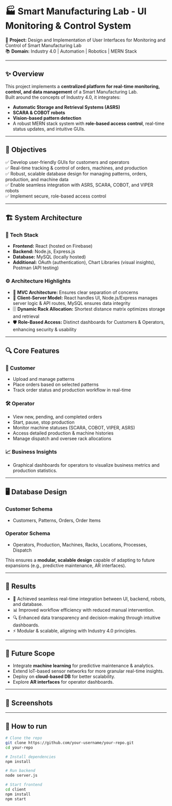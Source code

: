 # 🏭 Smart Manufacturing Lab - UI Monitoring & Control System

🚀 **Project:** Design and Implementation of User Interfaces for Monitoring and Control of Smart Manufacturing Lab  
📚 **Domain:** Industry 4.0 | Automation | Robotics | MERN Stack  

---

## ✨ Overview

This project implements a **centralized platform for real-time monitoring, control, and data management** of a Smart Manufacturing Lab.  
Built around the concepts of Industry 4.0, it integrates:
- **Automatic Storage and Retrieval Systems (ASRS)**
- **SCARA & COBOT robots**
- **Vision-based pattern detection**
- A robust MERN stack system with **role-based access control**, real-time status updates, and intuitive GUIs.

---

## 🎯 Objectives

✅ Develop user-friendly GUIs for customers and operators  
✅ Real-time tracking & control of orders, machines, and production  
✅ Robust, scalable database design for managing patterns, orders, production, and machine data  
✅ Enable seamless integration with ASRS, SCARA, COBOT, and VIPER robots  
✅ Implement secure, role-based access control

---

## 🏗️ System Architecture

### 🧩 Tech Stack
- **Frontend:** React (hosted on Firebase)  
- **Backend:** Node.js, Express.js  
- **Database:** MySQL (locally hosted)  
- **Additional:** OAuth (authentication), Chart Libraries (visual insights), Postman (API testing)

### ⚙️ Architecture Highlights
- 📂 **MVC Architecture:** Ensures clear separation of concerns  
- 🔄 **Client-Server Model:** React handles UI, Node.js/Express manages server logic & API routes, MySQL ensures data integrity  
- 🗄️ **Dynamic Rack Allocation:** Shortest distance matrix optimizes storage and retrieval  
- 🛡️ **Role-Based Access:** Distinct dashboards for Customers & Operators, enhancing security & usability

---

## 🔍 Core Features

### 👤 Customer
- Upload and manage patterns
- Place orders based on selected patterns
- Track order status and production workflow in real-time

### 🛠️ Operator
- View new, pending, and completed orders
- Start, pause, stop production
- Monitor machine statuses (SCARA, COBOT, VIPER, ASRS)
- Access detailed production & machine histories
- Manage dispatch and oversee rack allocations

### 📈 Business Insights
- Graphical dashboards for operators to visualize business metrics and production statistics.

---

## 🖥️ Database Design

### Customer Schema
- Customers, Patterns, Orders, Order Items

### Operator Schema
- Operators, Production, Machines, Racks, Locations, Processes, Dispatch

This ensures a **modular, scalable design** capable of adapting to future expansions (e.g., predictive maintenance, AR interfaces).

---

## 📝 Results

- 🚀 Achieved seamless real-time integration between UI, backend, robots, and database.
- 📊 Improved workflow efficiency with reduced manual intervention.
- 🔍 Enhanced data transparency and decision-making through intuitive dashboards.
- ⚡ Modular & scalable, aligning with Industry 4.0 principles.

---

## 🔮 Future Scope

- Integrate **machine learning** for predictive maintenance & analytics.  
- Extend IoT-based sensor networks for more granular real-time insights.  
- Deploy on **cloud-based DB** for better scalability.  
- Explore **AR interfaces** for operator dashboards.

---



## 📸 Screenshots

> 

---

## 📂 How to run

```bash
# Clone the repo
git clone https://github.com/your-username/your-repo.git
cd your-repo

# Install dependencies
npm install

# Run backend
node server.js

# Start frontend
cd client
npm install
npm start
